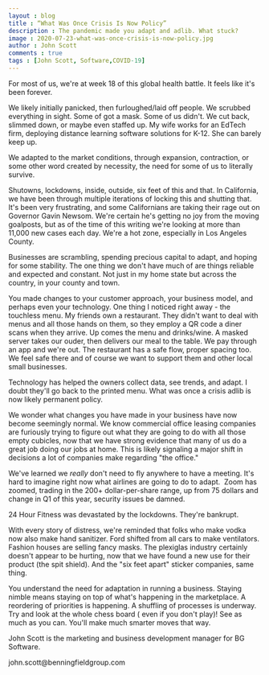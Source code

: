 ```yaml
---
layout : blog
title : “What Was Once Crisis Is Now Policy”
description : The pandemic made you adapt and adlib. What stuck?
image : 2020-07-23-what-was-once-crisis-is-now-policy.jpg
author : John Scott
comments : true
tags : [John Scott, Software,COVID-19]
---
```


<p>For most of us, we're at week 18 of this global health battle. It feels like it's been forever.</p>
<p>We likely initially panicked, then furloughed/laid off people. We scrubbed everything in sight. Some of got a mask. Some of us didn't. We cut back, slimmed down, or maybe even staffed up. My wife works for an EdTech firm, deploying distance learning software solutions for K-12. She can barely keep up.</p>
<p>We adapted to the market conditions, through expansion, contraction, or some other word created by necessity, the need for some of us to literally survive.</p>
<p>Shutowns, lockdowns, inside, outside, six feet of this and that. In California, we have been through multiple iterations of locking this and shutting that. It's been very frustrating, and some Californians are taking their rage out on Governor Gavin Newsom. We're certain he's getting no joy from the moving goalposts, but as of the time of this writing we're looking at more than 11,000 new cases each day. We're a hot zone, especially in Los Angeles County.</p>
<p>Businesses are scrambling, spending precious capital to adapt, and hoping for some stability. The one thing we don't have much of are things reliable and expected and constant. Not just in my home state but across the country, in your county and town.</p>
<p>You made changes to your customer approach, your business model, and perhaps even your technology. One thing I noticed right away - the touchless menu. My friends own a restaurant. They didn't want to deal with menus and all those hands on them, so they employ a QR code a diner scans when they arrive. Up comes the menu and drinks/wine. A masked server takes our ouder, then delivers our meal to the table. We pay through an app and we're out. The restaurant has a safe flow, proper spacing too. We feel safe there and of course we want to support them and other local small businesses. </p>
<p>Technology has helped the owners collect data, see trends, and adapt. I doubt they'll go back to the printed menu. What was once a crisis adlib is now likely permanent policy.</p>
<p>We wonder what changes you have made in your business have now become seemingly normal. We know commercial office leasing companies are furiously trying to figure out what they are going to do with all those empty cubicles, now that we have strong evidence that many of us do a great job doing our jobs at home. This is likely signaling a major shift in decisions a lot of companies make regarding "the office."</p>
<p>We've learned we <em>really</em> don't need to fly anywhere to have a meeting. It's hard to imagine right now what airlines are going to do to adapt.  Zoom has zoomed, trading in the 200+ dollar-per-share range, up from 75 dollars and change in Q1 of this year, security issues be damned.</p>
<p>24 Hour Fitness was devastated by the lockdowns. They're bankrupt.</p>
<p>With every story of distress, we're reminded that folks who make vodka now also make hand sanitizer. Ford shifted from all cars to make ventilators. Fashion houses are selling fancy masks. The plexiglas industry certainly doesn't appear to be hurting, now that we have found a new use for their product (the spit shield). And the "six feet apart" sticker companies, same thing.</p>
<p>You understand the need for adaptation in running a business. Staying nimble means staying on top of what's happening in the marketplace. A reordering of priorities is happening. A shuffling of processes is underway. Try and look at the whole chess board ( even if you don't play)! See as much as you can. You'll make much smarter moves that way.</p>
<p>John Scott is the marketing and business development manager for BG Software.</p>
<p>john.scott@benningfieldgroup.com</p>
